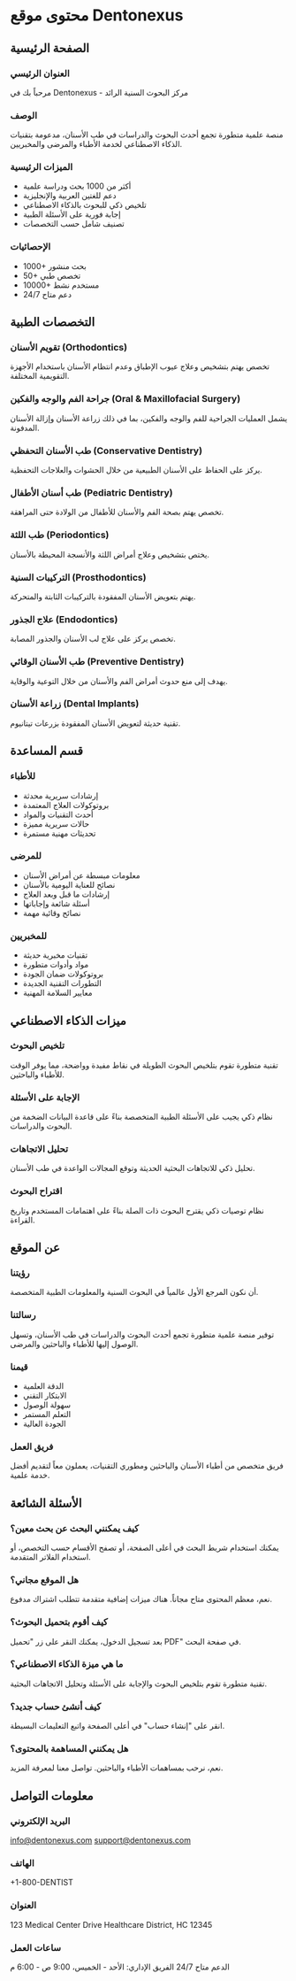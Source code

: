# محتوى موقع Dentonexus

## الصفحة الرئيسية

### العنوان الرئيسي
مرحباً بك في Dentonexus - مركز البحوث السنية الرائد

### الوصف
منصة علمية متطورة تجمع أحدث البحوث والدراسات في طب الأسنان، مدعومة بتقنيات الذكاء الاصطناعي لخدمة الأطباء والمرضى والمخبريين.

### الميزات الرئيسية
- أكثر من 1000 بحث ودراسة علمية
- دعم للغتين العربية والإنجليزية
- تلخيص ذكي للبحوث بالذكاء الاصطناعي
- إجابة فورية على الأسئلة الطبية
- تصنيف شامل حسب التخصصات

### الإحصائيات
- 1000+ بحث منشور
- 50+ تخصص طبي
- 10000+ مستخدم نشط
- دعم متاح 24/7

## التخصصات الطبية

### تقويم الأسنان (Orthodontics)
تخصص يهتم بتشخيص وعلاج عيوب الإطباق وعدم انتظام الأسنان باستخدام الأجهزة التقويمية المختلفة.

### جراحة الفم والوجه والفكين (Oral & Maxillofacial Surgery)
يشمل العمليات الجراحية للفم والوجه والفكين، بما في ذلك زراعة الأسنان وإزالة الأسنان المدفونة.

### طب الأسنان التحفظي (Conservative Dentistry)
يركز على الحفاظ على الأسنان الطبيعية من خلال الحشوات والعلاجات التحفظية.

### طب أسنان الأطفال (Pediatric Dentistry)
تخصص يهتم بصحة الفم والأسنان للأطفال من الولادة حتى المراهقة.

### طب اللثة (Periodontics)
يختص بتشخيص وعلاج أمراض اللثة والأنسجة المحيطة بالأسنان.

### التركيبات السنية (Prosthodontics)
يهتم بتعويض الأسنان المفقودة بالتركيبات الثابتة والمتحركة.

### علاج الجذور (Endodontics)
تخصص يركز على علاج لب الأسنان والجذور المصابة.

### طب الأسنان الوقائي (Preventive Dentistry)
يهدف إلى منع حدوث أمراض الفم والأسنان من خلال التوعية والوقاية.

### زراعة الأسنان (Dental Implants)
تقنية حديثة لتعويض الأسنان المفقودة بزرعات تيتانيوم.

## قسم المساعدة

### للأطباء
- إرشادات سريرية محدثة
- بروتوكولات العلاج المعتمدة
- أحدث التقنيات والمواد
- حالات سريرية مميزة
- تحديثات مهنية مستمرة

### للمرضى
- معلومات مبسطة عن أمراض الأسنان
- نصائح للعناية اليومية بالأسنان
- إرشادات ما قبل وبعد العلاج
- أسئلة شائعة وإجاباتها
- نصائح وقائية مهمة

### للمخبريين
- تقنيات مخبرية حديثة
- مواد وأدوات متطورة
- بروتوكولات ضمان الجودة
- التطورات التقنية الجديدة
- معايير السلامة المهنية

## ميزات الذكاء الاصطناعي

### تلخيص البحوث
تقنية متطورة تقوم بتلخيص البحوث الطويلة في نقاط مفيدة وواضحة، مما يوفر الوقت للأطباء والباحثين.

### الإجابة على الأسئلة
نظام ذكي يجيب على الأسئلة الطبية المتخصصة بناءً على قاعدة البيانات الضخمة من البحوث والدراسات.

### تحليل الاتجاهات
تحليل ذكي للاتجاهات البحثية الحديثة وتوقع المجالات الواعدة في طب الأسنان.

### اقتراح البحوث
نظام توصيات ذكي يقترح البحوث ذات الصلة بناءً على اهتمامات المستخدم وتاريخ القراءة.

## عن الموقع

### رؤيتنا
أن نكون المرجع الأول عالمياً في البحوث السنية والمعلومات الطبية المتخصصة.

### رسالتنا
توفير منصة علمية متطورة تجمع أحدث البحوث والدراسات في طب الأسنان، وتسهل الوصول إليها للأطباء والباحثين والمرضى.

### قيمنا
- الدقة العلمية
- الابتكار التقني
- سهولة الوصول
- التعلم المستمر
- الجودة العالية

### فريق العمل
فريق متخصص من أطباء الأسنان والباحثين ومطوري التقنيات، يعملون معاً لتقديم أفضل خدمة علمية.

## الأسئلة الشائعة

### كيف يمكنني البحث عن بحث معين؟
يمكنك استخدام شريط البحث في أعلى الصفحة، أو تصفح الأقسام حسب التخصص، أو استخدام الفلاتر المتقدمة.

### هل الموقع مجاني؟
نعم، معظم المحتوى متاح مجاناً. هناك ميزات إضافية متقدمة تتطلب اشتراك مدفوع.

### كيف أقوم بتحميل البحوث؟
بعد تسجيل الدخول، يمكنك النقر على زر "تحميل PDF" في صفحة البحث.

### ما هي ميزة الذكاء الاصطناعي؟
تقنية متطورة تقوم بتلخيص البحوث والإجابة على الأسئلة وتحليل الاتجاهات البحثية.

### كيف أنشئ حساب جديد؟
انقر على "إنشاء حساب" في أعلى الصفحة واتبع التعليمات البسيطة.

### هل يمكنني المساهمة بالمحتوى؟
نعم، نرحب بمساهمات الأطباء والباحثين. تواصل معنا لمعرفة المزيد.

## معلومات التواصل

### البريد الإلكتروني
info@dentonexus.com
support@dentonexus.com

### الهاتف
+1-800-DENTIST

### العنوان
123 Medical Center Drive
Healthcare District, HC 12345

### ساعات العمل
الدعم متاح 24/7
الفريق الإداري: الأحد - الخميس، 9:00 ص - 6:00 م

